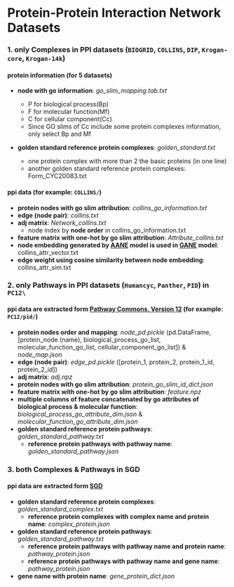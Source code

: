 # Protein-Protein Interaction Network Datasets

### 1. only Complexes in PPI datasets (`BIOGRID`, `COLLINS`, `DIP`, `Krogan-core`, `Krogan-14k`)

#### protein information (for 5 datasets) 
+ **node with go information**: *go\_slim\_mapping.tab.txt*
    + P for biological process(Bp) 
    + F for molecular function(Mf)
    + C for cellular component(Cc)
    + Since GO slims of Cc include some protein complexes information, only select Bp and Mf

+ **golden standard reference protein complexes**: *golden\_standard.txt*
    + one protein complex with more than 2 the basic proteins (in one line)
    + another golden standard reference protein complexes: Form_CYC20083.txt

#### ppi data (for example: `COLLINS/`)
+ **protein nodes with go slim attribution**: *collins\_go\_information.txt*
+ **edge (node pair)**: *collins.txt*
+ **adj matrix**: *Network\_collins.txt*
    + node index by **node order** in collins\_go\_information.txt
+ **feature matrix with one-hot by go slim attribution**: *Attribute\_collins.txt*
+ **node embedding generated by [AANE](https://github.com/xhuang31/AANE_Python) model is used in [GANE](https://github.com/LiKun-DLUT/GANE) model**: collins_attr_vector.txt
+ **edge weight using cosine similarity between node embedding**: collins_attr_sim.txt

### 2. only Pathways in PPI datasets (`Humancyc`, `Panther`, `PID`) in `PC12\`
#### ppi data are extracted form [Pathway Commons, Version 12](https://www.pathwaycommons.org/) (for example: `PC12/pid/`)
+ **protein nodes order and mapping**: *node_pd.pickle* (pd.DataFrame, [protein_node (name), biological_process_go_list, molecular_function_go_list, cellular_component_go_list]) & *node_map.json*
+ **edge (node pair)**: *edge_pd.pickle* ([protein_1, protein_2, protein_1_id, protein_2_id])
+ **adj matrix**: *adj.npz*
+ **protein nodes with go slim attribution**: *protein_go_slim_id_dict.json*
+ **feature matrix with one-hot by go slim attribution**: *feature.npz*
+ **multiple columns of feature concatenated by go attributes of biological process & molecular function**: *biological_process_go_attribute_dim.json* & *molecular_function_go_attribute_dim.json*
+ **golden standard reference protein pathways**: *golden_standard_pathway.txt*
    + **reference protein pathways with pathway name**: *golden_standard_pathway.json*

### 3. both Complexes & Pathways in SGD
#### ppi data are extracted form [SGD](http://sgd-archive.yeastgenome.org/curation/literature/)
+ **golden standard reference protein complexes**: *golden_standard_complex.txt*
    + **reference protein complexes with complex name and protein name**: *complex_protein.json*
+ **golden standard reference protein pathways**: *golden_standard_pathway.txt*
    + **reference protein pathways with pathway name and protein name**: *pathway_protein.json*
    + **reference protein pathways with pathway name and gene name**: *pathway_protein.json*
+ **gene name with protein name**: *gene_protein_dict.json*